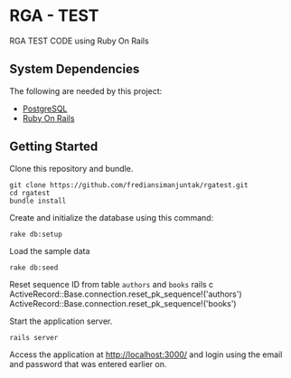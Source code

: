 # RGA - TEST

RGA TEST CODE using Ruby On Rails

## System Dependencies

The following are needed by this project:

* [PostgreSQL](http://www.postgresql.org/)
* [Ruby On Rails](https://guides.rubyonrails.org/)

## Getting Started

Clone this repository and bundle.

    git clone https://github.com/frediansimanjuntak/rgatest.git
    cd rgatest
    bundle install

Create and initialize the database using this command:

    rake db:setup

Load the sample data

    rake db:seed

Reset sequence ID from table `authors` and `books`
    rails c
    ActiveRecord::Base.connection.reset_pk_sequence!('authors')
    ActiveRecord::Base.connection.reset_pk_sequence!('books')

Start the application server.

    rails server

Access the application at [http://localhost:3000/](http://localhost:3000/) and login using the email and password that was entered earlier on.
